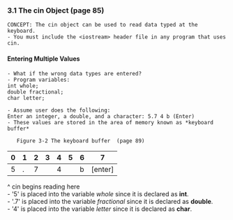 ### 3.1 The cin Object (page 85)
    CONCEPT: The cin object can be used to read data typed at the keyboard.
    - You must include the <iostream> header file in any program that uses cin.    
    
#### Entering Multiple Values  
    - What if the wrong data types are entered?  
    - Program variables:  
    int whole;  
    double fractional;  
    char letter;  
    
    - Assume user does the following:  
    Enter an integer, a double, and a character: 5.7 4 b (Enter)
    - These values are stored in the area of memory known as *keyboard buffer*
    
       Figure 3-2 The keyboard buffer  (page 89)  
|0|1|2|3|4|5|6|7|
|--|--|--|--|--|--|--|--|
|5 |. |7 |  |4 |  |b |[enter]|  

 ^
 cin begins reading here   
    - '5'  is placed into the variable *whole* since it is declared as **int**.  
    - '.7' is placed into the variable *fractional* since it is declared as **double**.  
    - '4'  is placed into the variable *letter* since it is declared as **char**.  
